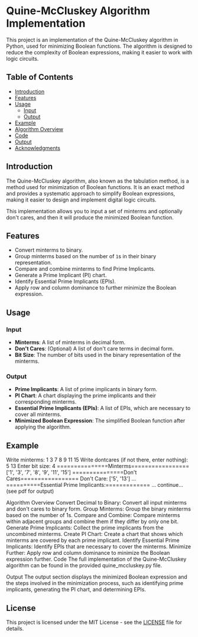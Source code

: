 # Quine-McCluskey Algorithm Implementation

This project is an implementation of the Quine-McCluskey algorithm in Python, used for minimizing Boolean functions. The algorithm is designed to reduce the complexity of Boolean expressions, making it easier to work with logic circuits.

## Table of Contents

- [Introduction](#introduction)
- [Features](#features)
- [Usage](#usage)
  - [Input](#input)
  - [Output](#output)
- [Example](#example)
- [Algorithm Overview](#algorithm-overview)
- [Code](#code)
- [Output](#output)
- [Acknowledgments](#acknowledgments)

## Introduction

The Quine-McCluskey algorithm, also known as the tabulation method, is a method used for minimization of Boolean functions. It is an exact method and provides a systematic approach to simplify Boolean expressions, making it easier to design and implement digital logic circuits.

This implementation allows you to input a set of minterms and optionally don't cares, and then it will produce the minimized Boolean function.

## Features

- Convert minterms to binary.
- Group minterms based on the number of `1`s in their binary representation.
- Compare and combine minterms to find Prime Implicants.
- Generate a Prime Implicant (PI) chart.
- Identify Essential Prime Implicants (EPIs).
- Apply row and column dominance to further minimize the Boolean expression.

## Usage

### Input

- **Minterms**: A list of minterms in decimal form.
- **Don't Cares**: (Optional) A list of don't care terms in decimal form.
- **Bit Size**: The number of bits used in the binary representation of the minterms.

### Output

- **Prime Implicants**: A list of prime implicants in binary form.
- **PI Chart**: A chart displaying the prime implicants and their corresponding minterms.
- **Essential Prime Implicants (EPIs)**: A list of EPIs, which are necessary to cover all minterms.
- **Minimized Boolean Expression**: The simplified Boolean function after applying the algorithm.

## Example


Write minterms: 1 3 7 8 9 11 15
Write dontcares (if not there, enter nothing): 5 13
Enter bit size: 4
===============Minterms=================
['1', '3', '7', '8', '9', '11', '15']
===============Don't Cares=================
Don't Care:  ['5', '13']
...
==========Essential Prime Implicants:=============
...
continue... 
(see pdf for output)

Algorithm Overview
Convert Decimal to Binary: Convert all input minterms and don't cares to binary form.
Group Minterms: Group the binary minterms based on the number of 1s.
Compare and Combine: Compare minterms within adjacent groups and combine them if they differ by only one bit.
Generate Prime Implicants: Collect the prime implicants from the uncombined minterms.
Create PI Chart: Create a chart that shows which minterms are covered by each prime implicant.
Identify Essential Prime Implicants: Identify EPIs that are necessary to cover the minterms.
Minimize Further: Apply row and column dominance to minimize the Boolean expression further.
Code
The full implementation of the Quine-McCluskey algorithm can be found in the provided quine_mccluskey.py file.

Output
The output section displays the minimized Boolean expression and the steps involved in the minimization process, such as identifying prime implicants, generating the PI chart, and determining EPIs.

## License

This project is licensed under the MIT License - see the [LICENSE](LICENSE) file for details.

